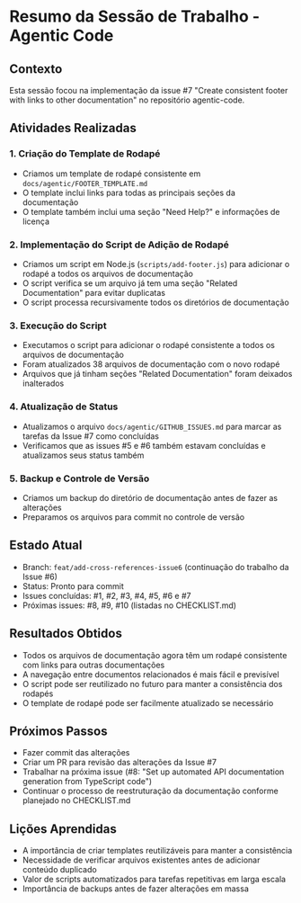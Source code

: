 # Resumo da Sessão de Trabalho - Agentic Code

## Contexto
Esta sessão focou na implementação da issue #7 "Create consistent footer with links to other documentation" no repositório agentic-code.

## Atividades Realizadas

### 1. Criação do Template de Rodapé
- Criamos um template de rodapé consistente em `docs/agentic/FOOTER_TEMPLATE.md`
- O template inclui links para todas as principais seções da documentação
- O template também inclui uma seção "Need Help?" e informações de licença

### 2. Implementação do Script de Adição de Rodapé
- Criamos um script em Node.js (`scripts/add-footer.js`) para adicionar o rodapé a todos os arquivos de documentação
- O script verifica se um arquivo já tem uma seção "Related Documentation" para evitar duplicatas
- O script processa recursivamente todos os diretórios de documentação

### 3. Execução do Script
- Executamos o script para adicionar o rodapé consistente a todos os arquivos de documentação
- Foram atualizados 38 arquivos de documentação com o novo rodapé
- Arquivos que já tinham seções "Related Documentation" foram deixados inalterados

### 4. Atualização de Status
- Atualizamos o arquivo `docs/agentic/GITHUB_ISSUES.md` para marcar as tarefas da Issue #7 como concluídas
- Verificamos que as issues #5 e #6 também estavam concluídas e atualizamos seus status também

### 5. Backup e Controle de Versão
- Criamos um backup do diretório de documentação antes de fazer as alterações
- Preparamos os arquivos para commit no controle de versão

## Estado Atual
- Branch: `feat/add-cross-references-issue6` (continuação do trabalho da Issue #6)
- Status: Pronto para commit
- Issues concluídas: #1, #2, #3, #4, #5, #6 e #7
- Próximas issues: #8, #9, #10 (listadas no CHECKLIST.md)

## Resultados Obtidos
- Todos os arquivos de documentação agora têm um rodapé consistente com links para outras documentações
- A navegação entre documentos relacionados é mais fácil e previsível
- O script pode ser reutilizado no futuro para manter a consistência dos rodapés
- O template de rodapé pode ser facilmente atualizado se necessário

## Próximos Passos
- Fazer commit das alterações
- Criar um PR para revisão das alterações da Issue #7
- Trabalhar na próxima issue (#8: "Set up automated API documentation generation from TypeScript code")
- Continuar o processo de reestruturação da documentação conforme planejado no CHECKLIST.md

## Lições Aprendidas
- A importância de criar templates reutilizáveis para manter a consistência
- Necessidade de verificar arquivos existentes antes de adicionar conteúdo duplicado
- Valor de scripts automatizados para tarefas repetitivas em larga escala
- Importância de backups antes de fazer alterações em massa